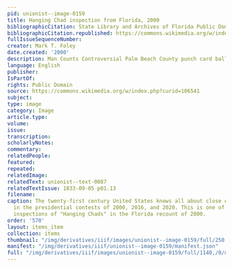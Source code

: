 ```yaml
---
pid: unionist--image-0159
title: Hanging Chad inspection from Florida, 2000
bibliographicCitation: State Library and Archives of Florida Public Domain, https://commons.wikimedia.org/w/index.php?curid=10654132
bibliographicCitation.republished: https://commons.wikimedia.org/w/index.php?curid=106541
fullIssueSequenceNumber: 
creator: Mark T. Foley
date.created: '2000'
description: Man Counts Controversial Palm Beach County punch card ballot.
language: English
publisher: 
IsPartOf: 
rights: Public Domain
source: https://commons.wikimedia.org/w/index.php?curid=106541
subject: 
type: image
category: Image
article.type: 
volume: 
issue: 
transcription: 
scholarlyNotes: 
commentary: 
relatedPeople: 
featured: 
repeated: 
relatedImage: 
relatedText: unionist--text-0087
relatedTextIssue: 1833-09-05 p01.13
filename: 
caption: The twenty-first century United States knows all about close elections, especially
  in the presidential contests of 2000, 2016, and 2020. This is one of the infamous
  inspections of "Hanging Chads" in the Florida recount of 2000.
order: '570'
layout: items_item
collection: items
thumbnail: "/img/derivatives/iiif/images/unionist--image-0159/full/250,/0/default.jpg"
manifest: "/img/derivatives/iiif/unionist--image-0159/manifest.json"
full: "/img/derivatives/iiif/images/unionist--image-0159/full/1140,/0/default.jpg"
---
```

